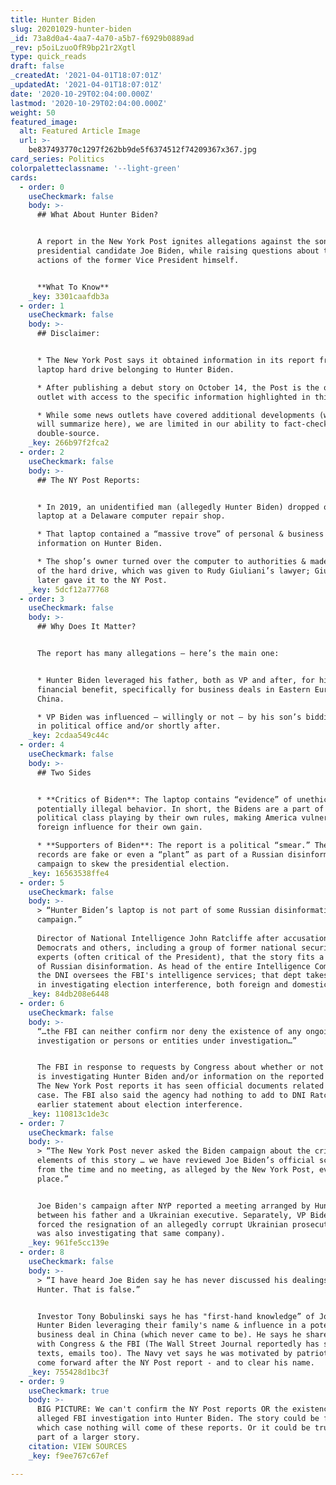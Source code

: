 ```yaml
---
title: Hunter Biden
slug: 20201029-hunter-biden
_id: 73a8d0a4-4aa7-4a70-a5b7-f6929b0889ad
_rev: p5oiLzuoOfR9bp21r2Xgtl
type: quick_reads
draft: false
_createdAt: '2021-04-01T18:07:01Z'
_updatedAt: '2021-04-01T18:07:01Z'
date: '2020-10-29T02:04:00.000Z'
lastmod: '2020-10-29T02:04:00.000Z'
weight: 50
featured_image:
  alt: Featured Article Image
  url: >-
    be837493770c1297f262bb9de5f6374512f74209367x367.jpg
card_series: Politics
colorpaletteclassname: '--light-green'
cards:
  - order: 0
    useCheckmark: false
    body: >-
      ## What About Hunter Biden?


      A report in the New York Post ignites allegations against the son of
      presidential candidate Joe Biden, while raising questions about the
      actions of the former Vice President himself.


      **What To Know**
    _key: 3301caafdb3a
  - order: 1
    useCheckmark: false
    body: >-
      ## Disclaimer:


      * The New York Post says it obtained information in its report from a
      laptop hard drive belonging to Hunter Biden.

      * After publishing a debut story on October 14, the Post is the only media
      outlet with access to the specific information highlighted in this report.

      * While some news outlets have covered additional developments (which we
      will summarize here), we are limited in our ability to fact-check &
      double-source.
    _key: 266b97f2fca2
  - order: 2
    useCheckmark: false
    body: >-
      ## The NY Post Reports:


      * In 2019, an unidentified man (allegedly Hunter Biden) dropped off a
      laptop at a Delaware computer repair shop.

      * That laptop contained a “massive trove” of personal & business
      information on Hunter Biden.

      * The shop’s owner turned over the computer to authorities & made a copy
      of the hard drive, which was given to Rudy Giuliani’s lawyer; Giuliani
      later gave it to the NY Post.
    _key: 5dcf12a77768
  - order: 3
    useCheckmark: false
    body: >-
      ## Why Does It Matter?


      The report has many allegations – here’s the main one:


      * Hunter Biden leveraged his father, both as VP and after, for his own
      financial benefit, specifically for business deals in Eastern Europe and
      China.

      * VP Biden was influenced – willingly or not – by his son’s bidding, while
      in political office and/or shortly after.
    _key: 2cdaa549c44c
  - order: 4
    useCheckmark: false
    body: >-
      ## Two Sides


      * **Critics of Biden**: The laptop contains “evidence” of unethical,
      potentially illegal behavior. In short, the Bidens are a part of a
      political class playing by their own rules, making America vulnerable to
      foreign influence for their own gain.

      * **Supporters of Biden**: The report is a political “smear.” The laptop
      records are fake or even a “plant” as part of a Russian disinformation
      campaign to skew the presidential election.
    _key: 16563538ffe4
  - order: 5
    useCheckmark: false
    body: >-
      > “Hunter Biden’s laptop is not part of some Russian disinformation
      campaign.”  
        
      Director of National Intelligence John Ratcliffe after accusations by
      Democrats and others, including a group of former national security
      experts (often critical of the President), that the story fits a pattern
      of Russian disinformation. As head of the entire Intelligence Community,
      the DNI oversees the FBI's intelligence services; that dept takes the lead
      in investigating election interference, both foreign and domestic.
    _key: 84db208e6448
  - order: 6
    useCheckmark: false
    body: >-
      “…the FBI can neither confirm nor deny the existence of any ongoing
      investigation or persons or entities under investigation…”


      The FBI in response to requests by Congress about whether or not the FBI
      is investigating Hunter Biden and/or information on the reported laptop.
      The New York Post reports it has seen official documents related to a
      case. The FBI also said the agency had nothing to add to DNI Ratciffe's
      earlier statement about election interference.
    _key: 110813c1de3c
  - order: 7
    useCheckmark: false
    body: >-
      > “The New York Post never asked the Biden campaign about the critical
      elements of this story … we have reviewed Joe Biden’s official schedules
      from the time and no meeting, as alleged by the New York Post, ever took
      place.”


      Joe Biden's campaign after NYP reported a meeting arranged by Hunter
      between his father and a Ukrainian executive. Separately, VP Biden said he
      forced the resignation of an allegedly corrupt Ukrainian prosecutor (who
      was also investigating that same company).
    _key: 961fe5cc139e
  - order: 8
    useCheckmark: false
    body: >-
      > “I have heard Joe Biden say he has never discussed his dealings with
      Hunter. That is false.”


      Investor Tony Bobulinski says he has "first-hand knowledge” of Joe &
      Hunter Biden leveraging their family's name & influence in a potential
      business deal in China (which never came to be). He says he shared details
      with Congress & the FBI (The Wall Street Journal reportedly has seen
      texts, emails too). The Navy vet says he was motivated by patriotism to
      come forward after the NY Post report - and to clear his name.
    _key: 755428d1bc3f
  - order: 9
    useCheckmark: true
    body: >-
      BIG PICTURE: We can't confirm the NY Post reports OR the existence of the
      alleged FBI investigation into Hunter Biden. The story could be false, in
      which case nothing will come of these reports. Or it could be true, and
      part of a larger story.
    citation: VIEW SOURCES
    _key: f9ee767c67ef

---
```

 